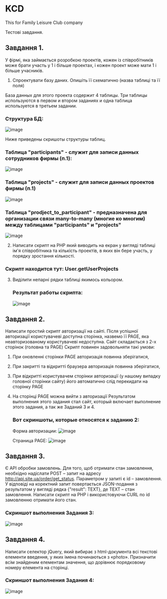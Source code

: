 # KCD
This for Family Leisure Club company

Тестові завдання.

## Завдання 1.
У фірмі, яка займається розробкою проектів, кожен із співробітників може брати участь у 1 і більше проектах, і кожен проект може мати 1 і більше учасників.
1) Спроектувати базу даних. Опишіть її схематично (назва таблиці та її поля)

База данных для этого проекта содержит 4 таблицы. Три таблицы используются в первом и втором заданиях и одна таблица используется в третьем задании.
### Структура БД:
![image](https://github.com/makc120264/ksd/assets/17950142/7c99f658-bf88-40a9-b41f-40bc0db60a7e)

Ниже приведены скришоты структуры таблиц.
### Таблица "participants" - служит для записи данных сотрудников фирмы (п.1):
![image](https://github.com/makc120264/ksd/assets/17950142/acbf7240-f68b-4ba3-a32b-a9c84777545c)

### Таблица "projects" - служит для записи данных проектов фирмы (п.1)
![image](https://github.com/makc120264/ksd/assets/17950142/3ee20b0a-5e29-448c-a576-5754c7e58e08)

### Таблица "prodject_to_participant" - предназначена для организации связи many-to-many (многие ко многим) между таблицами "participants" и "projects"
![image](https://github.com/makc120264/ksd/assets/17950142/38b57cd6-f6d0-4e19-941a-f0ef1cc4a863)

2) Написати скрипт на PHP який виводить на екран у вигляді таблиці ім'я співробітника та кількість проектів, в яких він бере участь, у порядку зростання кількості.
### Скрипт находится тут: ‎User.getUserProjects
3) Виділити непарні рядки таблиці якимось кольором.
   ### Результат работы скрипта:
   ![image](https://github.com/makc120264/ksd/assets/17950142/0efdd079-7c24-440d-81e3-3c91e0936de0)

## Завдання 2.
Написати простий скрипт авторизації на сайті. Після успішної авторизації користувачеві доступна сторінка, назвемо її PAGE, яка неавторизованому користувачеві недоступна.
Сайт складається з 2-х сторінок (головна та PAGE)
Скрипт повинен задовольняти такі умови:
1) При оновленні сторінки PAGE авторизація повинна зберігатися,
2) При закритті та відкритті браузера авторизація повинна зберігатися,
3) При відкритті користувачем сторінки авторизації (у нашому випадку головної сторінки сайту) його автоматично слід перекидати на сторінку PAGE
4) На сторінці PAGE можна вийти з авторизації
   Результатом выполнения этого задания стал сайт, который включает выполнение этого задания, а так же Заданий 3 и 4.
   ### Вот скриншоты, которые относятся к заданию 2:
   Форма авторизации:
   ![image](https://github.com/makc120264/ksd/assets/17950142/4bf78637-6c1a-4ab6-996b-9666d8173274)
   
   Страница PAGE:
   ![image](https://github.com/makc120264/ksd/assets/17950142/75909fc2-8e62-4e9e-897e-2e7cce949e56)

## Завдання 3.
Є API обробки замовлень. Для того, щоб отримати стан замовлення, необхідно надіслати POST – запит на адресу http://api.site.ua/order/get_status.
Параметром у запиті є id – замовлення.
У відповіді на коректний запит повертається JSON-подання з результатом у вигляді рядка
{"result": TEXT},
де TEXT – стан замовлення.
Написати скрипт на PHP і використовуючи CURL по id замовленню отримати його стан.
### Скриншот выполнения Задания 3:
![image](https://github.com/makc120264/ksd/assets/17950142/fa809d2f-5a77-47d5-82ca-6ca34fab7981)

## Завдання 4.
Написати селектор jQuery, який вибирає з html-документа всі текстові елементи введення, у яких імена починаються з «photo». Призначити всім знайденим елементам значення, що дорівнює порядковому номеру елемента на сторінці.
### Скриншот выполнения Задания 4:
![image](https://github.com/makc120264/ksd/assets/17950142/101cc63d-766f-462c-881f-b7653a7758de)

